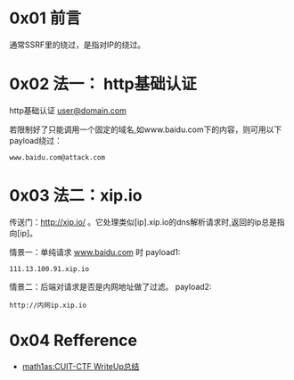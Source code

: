 # 0x01 前言
通常SSRF里的绕过，是指对IP的绕过。

# 0x02 法一： http基础认证
http基础认证 user@domain.com

若限制好了只能调用一个固定的域名,如www.baidu.com下的内容，则可用以下payload绕过：
```
www.baidu.com@attack.com
```

# 0x03 法二：xip.io
传送门：http://xip.io/ 。它处理类似[ip].xip.io的dns解析请求时,返回的ip总是指向[ip]。

情景一：单纯请求 www.baidu.com 时
payload1:
```
111.13.100.91.xip.io
```

情景二：后端对请求是否是内网地址做了过滤。
payload2:
```
http://内网ip.xip.io
```


# 0x04 Refference
+ [math1as:CUIT-CTF WriteUp总结](http://www.math1as.com/index.php/archives/70/)